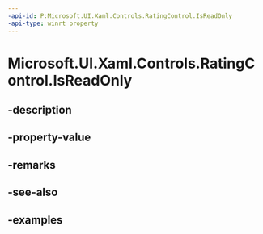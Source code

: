 ```yaml
---
-api-id: P:Microsoft.UI.Xaml.Controls.RatingControl.IsReadOnly
-api-type: winrt property
---
```


<!-- Property syntax.
public bool IsReadOnly { get;  set; }
-->

# Microsoft.UI.Xaml.Controls.RatingControl.IsReadOnly

## -description

## -property-value

## -remarks

## -see-also

## -examples

